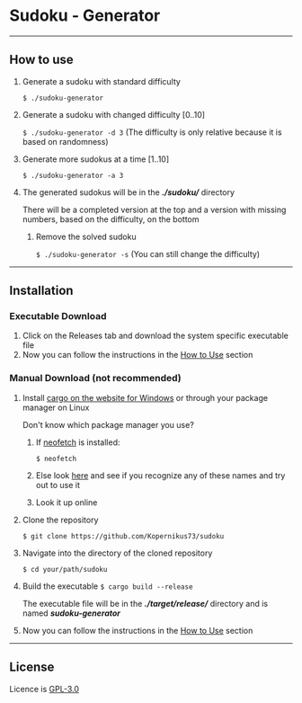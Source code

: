# Sudoku - Generator

---
## How to use

1. Generate a sudoku with standard difficulty
    
    `$ ./sudoku-generator`
2. Generate a sudoku with changed difficulty [0..10]

   `$ ./sudoku-generator -d 3` (The difficulty is only relative because it is based on randomness)
3. Generate more sudokus at a time [1..10]
   
   `$ ./sudoku-generator -a 3`
4. The generated sudokus will be in the ***./sudoku/*** directory 
    
    There will be a completed version at the top and a version with missing numbers, based on the difficulty, on the bottom
    1. Remove the solved sudoku
   
       `$ ./sudoku-generator -s` (You can still change the difficulty)
---
## Installation
### Executable Download
1. Click on the Releases tab and download the system specific executable file
2. Now you can follow the instructions in the [How to Use](#how-to-use) section
### Manual Download (not recommended)
1. Install [cargo on the website for Windows](https://doc.rust-lang.org/cargo/getting-started/installation.html) or through your package manager on Linux
    
    Don't know which package manager you use?
   1. If [neofetch](https://github.com/dylanaraps/neofetch) is installed:
    
        `$ neofetch` 
   2. Else look [here](https://en.wikipedia.org/wiki/List_of_software_package_management_systems) and see if you recognize any of these names and try out to use it
   3. Look it up online
2. Clone the repository

    `$ git clone https://github.com/Kopernikus73/sudoku`

3. Navigate into the directory of the cloned repository
   
    `$ cd your/path/sudoku`
4. Build the executable
    `$ cargo build --release`
    
   The executable file will be in the ***./target/release/*** directory and is named ***sudoku-generator***
5. Now you can follow the instructions in the [How to Use](#how-to-use) section
---
## License
Licence is [GPL-3.0](https://github.com/Kopernikus73/sudoku/blob/main/LICENSE)